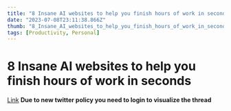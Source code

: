 ```yaml
---
title: "8 Insane AI websites to help you finish hours of work in seconds"
date: "2023-07-08T23:11:38.866Z"
thumb: "8_Insane_AI_websites_to_help_you_finish_hours_of_work_in_seconds.png"
tags: [Productivity, Personal]
---
```


# 8 Insane AI websites to help you finish hours of work in seconds

[Link](https://twitter.com/AngryTomtweets/status/1673956570630176768)
**Due to new twitter policy you need to login to visualize the thread**
